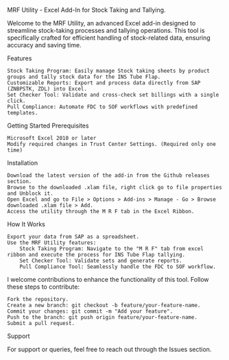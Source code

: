 MRF Utility - Excel Add-In for Stock Taking and Tallying.

Welcome to the MRF Utility, an advanced Excel add-in designed to streamline stock-taking processes and tallying operations. This tool is specifically crafted for efficient handling of stock-related data, ensuring accuracy and saving time.

Features

    Stock Taking Program: Easily manage Stock taking sheets by product groups and tally stock data for the INS Tube Flap.
    Customizable Reports: Export and process data directly from SAP (ZNBPSTK, ZDL) into Excel.
    Set Checker Tool: Validate and cross-check set billings with a single click.
    Pull Compliance: Automate FDC to SOF workflows with predefined templates.

Getting Started
Prerequisites

    Microsoft Excel 2010 or later
    Modify required changes in Trust Center Settings. (Required only one time)

Installation

    Download the latest version of the add-in from the Github releases section.
    Browse to the downloaded .xlam file, right click go to file properties and Unblock it.
    Open Excel and go to File > Options > Add-ins > Manage - Go > Browse downloaded .xlam file > Add.
    Access the utility through the M R F tab in the Excel Ribbon.

How It Works

    Export your data from SAP as a spreadsheet.
    Use the MRF Utility features:
        Stock Taking Program: Navigate to the "M R F" tab from excel ribbon and execute the process for INS Tube Flap tallying.
        Set Checker Tool: Validate sets and generate reports.
        Pull Compliance Tool: Seamlessly handle the FDC to SOF workflow.

I welcome contributions to enhance the functionality of this tool. Follow these steps to contribute:

    Fork the repository.
    Create a new branch: git checkout -b feature/your-feature-name.
    Commit your changes: git commit -m "Add your feature".
    Push to the branch: git push origin feature/your-feature-name.
    Submit a pull request.

Support

For support or queries, feel free to reach out through the Issues section.

